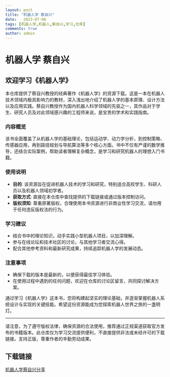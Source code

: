 ```yaml
---
layout: post
title: "机器人学 蔡自兴"
date:   2023-07-08
tags: [机器人学,机器人,蔡自兴,学习,仓库]
comments: true
author: admin
---
```

# 机器人学 蔡自兴

## 欢迎学习《机器人学》

本仓库提供了蔡自兴教授的经典著作《机器人学》的资源下载。这是一本在机器人技术领域内极具影响力的教材，深入浅出地介绍了机器人学的基本原理、设计方法以及应用实践。蔡自兴教授作为国内机器人科学领域的先驱之一，其作品对于学生、研究人员及对此领域感兴趣的工程师来说，是宝贵的学术和实践指南。

### 内容概览

该书全面覆盖了从机器人学的基础理论，包括运动学、动力学分析，到控制策略、传感器应用，再到路径规划与导航算法等多个核心方面。书中不仅有严谨的数学推导，还结合实际案例，帮助读者理解复杂概念，是学习和研究机器人的理想入门书籍。

### 使用说明

- **目的**: 该资源旨在促进机器人技术的学习和研究，特别适合高校学生、科研人员以及机器人领域初学者。
- **获取方式**: 直接在本仓库中查找提供的下载链接或通过版本控制访问。
- **版权须知**: 尊重原著版权，合理使用本书资源进行非商业性学习交流，请勿用于任何违反版权法的行为。

### 学习建议

- 结合书中的理论知识，动手实践小型机器人项目，以加深理解。
- 参与在线论坛和技术社区的讨论，与其他学习者交流心得。
- 配合其他参考资料和最新研究成果，持续追踪机器人学的发展动态。

### 注意事项

- 确保下载的版本是最新的，以便获得最佳学习体验。
- 在使用过程中遇到的任何问题，欢迎在仓库的讨论区留言，共同探讨解决方案。

通过学习《机器人学》这本书，您将构建起坚实的理论基础，并逐渐掌握机器人系统设计与实现的关键技能。希望这份资源能成为您探索机器人世界之旅的一盏明灯。

---

请注意，为了遵守版权法律，确保资源的合法使用，推荐通过正规渠道获取官方发布的书籍版本。此仓库仅为学习交流提供便利，不直接提供非法或未经许可的下载链接。支持正版，尊重作者的辛勤劳动成果。

## 下载链接

[机器人学蔡自兴分享](https://pan.quark.cn/s/6c2bd5a05936)